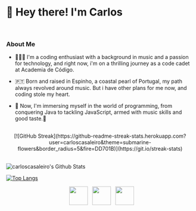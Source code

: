 <h1> 👋 Hey there! I'm Carlos </h1>
<br> 
<h3> About Me </h3>

- 👨🏻‍💻 I'm a coding enthusiast with a background in music and a passion for technology, and right now, i'm on a thrilling journey as a code cadet at Academia de Código.
  
- 🇵🇹 Born and raised in Espinho, a coastal pearl of Portugal, my path always revolved around music. But i have other plans for me now, and coding stole my heart.
  
- 💾 Now, I'm immersing myself in the world of programming, from conquering Java to tackling JavaScript, armed with music skills and good taste.🤟
<h2> </h2>

<p align="center">
[![GitHub Streak](https://github-readme-streak-stats.herokuapp.com?user=carloscasaleiro&theme=submarine-flowers&border_radius=5&fire=DD701B)](https://git.io/streak-stats)
</p>
<br>

<img align="center" src="https://github-readme-stats.vercel.app/api?username=carloscasaleiro&include_all_commits=true&count_private=true&show_icons=true&line_height=20&title_color=7A7ADB&icon_color=2234AE&text_color=D3D3D3&bg_color=0,000000,130F40" alt="carloscasaleiro's Github Stats">

</br>

[![Top Langs](https://github-readme-stats.vercel.app/api/top-langs/?username=carloscasaleiro&layout=compact&text_color=daf7dc&bg_color=151515)](https://github.com/carloscasaleiro/github-readme-stats)

<p align="center">
&nbsp; <a href="https://www.linkedin.com/in/carloscasaleiro/" target="_blank" rel="noopener noreferrer"><img src="https://img.icons8.com/plasticine/100/000000/linkedin.png" width="50" /></a>
&nbsp; <a href="https://www.instagram.com/carlos_casaleiro/" target="_blank" rel="noopener noreferrer"><img src="https://img.icons8.com/plasticine/100/000000/instagram-new.png" width="50" /></a>  
&nbsp; <a href="mailto:cmcasaleiro@gmail.com" target="_blank" rel="noopener noreferrer"><img src="https://img.icons8.com/plasticine/100/000000/gmail.png"  width="50" /></a>
</p>

<!---
carloscasaleiro/carloscasaleiro is a ✨ special ✨ repository because its `README.md` (this file) appears on your GitHub profile.
You can click the Preview link to take a look at your changes.
--->
